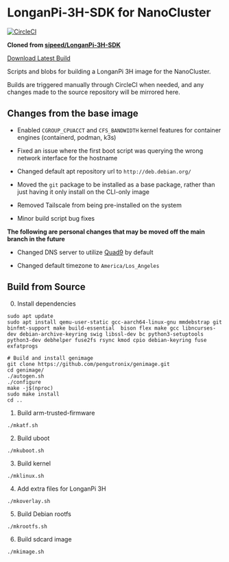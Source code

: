 # LonganPi-3H-SDK for NanoCluster

[![CircleCI](https://dl.circleci.com/status-badge/img/circleci/QdmNa8ANx1ffexCBKDunDj/KrPjqbmnGuz2hAeWTtLrVZ/tree/main.svg?style=svg)](https://dl.circleci.com/status-badge/redirect/circleci/QdmNa8ANx1ffexCBKDunDj/KrPjqbmnGuz2hAeWTtLrVZ/tree/main)

**Cloned from [sipeed/LonganPi-3H-SDK](https://github.com/sipeed/LonganPi-3H-SDK)**

[Download Latest Build](https://github.com/dynomite567/LonganPi-3H-NanoCluster-SDK/releases/latest)

Scripts and blobs for building a LonganPi 3H image for the NanoCluster.

Builds are triggered manually through CircleCI when needed, and any changes made to the source repository will be mirrored here.

## Changes from the base image
* Enabled `CGROUP_CPUACCT` and `CFS_BANDWIDTH` kernel features for container engines (containerd, podman, k3s)

* Fixed an issue where the first boot script was querying the wrong network interface for the hostname

* Changed default apt repository url to `http://deb.debian.org/`

* Moved the `git` package to be installed as a base package, rather than just having it only install on the CLI-only image

* Removed Tailscale from being pre-installed on the system

* Minor build script bug fixes

**The following are personal changes that may be moved off the main branch in the future**
* Changed DNS server to utilize [Quad9]("https://quad9.net/") by default

* Changed default timezone to `America/Los_Angeles`

## Build from Source

0. Install dependencies

```shell
sudo apt update
sudo apt install qemu-user-static gcc-aarch64-linux-gnu mmdebstrap git binfmt-support make build-essential  bison flex make gcc libncurses-dev debian-archive-keyring swig libssl-dev bc python3-setuptools python3-dev debhelper fuse2fs rsync kmod cpio debian-keyring fuse exfatprogs

# Build and install genimage
git clone https://github.com/pengutronix/genimage.git
cd genimage/
./autogen.sh
./configure
make -j$(nproc)
sudo make install
cd ..
```

1. Build arm-trusted-firmware

```shell
./mkatf.sh
```

2. Build uboot

```shell
./mkuboot.sh
```

3. Build kernel

```shell
./mklinux.sh
```

4. Add extra files for LonganPi 3H

```shell
./mkoverlay.sh
```

5. Build Debian rootfs

```shell
./mkrootfs.sh
```

6. Build sdcard image

```shell
./mkimage.sh
```
